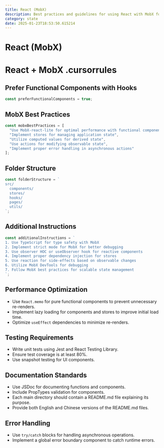 ```yaml
---
title: React (MobX)
description: Best practices and guidelines for using React with MobX for scalable and efficient state management.
category: state
date: 2025-01-23T18:53:50.615214
---
```


# React (MobX)

# React + MobX .cursorrules

## Prefer Functional Components with Hooks
```javascript
const preferFunctionalComponents = true;
```

## MobX Best Practices
```javascript
const mobxBestPractices = [
  "Use MobX-react-lite for optimal performance with functional components",
  "Implement stores for managing application state",
  "Utilize computed values for derived state",
  "Use actions for modifying observable state",
  "Implement proper error handling in asynchronous actions"
];
```

## Folder Structure
```javascript
const folderStructure = `
src/
  components/
  stores/
  hooks/
  pages/
  utils/
`;
```

## Additional Instructions
```javascript
const additionalInstructions = `
1. Use TypeScript for type safety with MobX
2. Implement strict mode for MobX for better debugging
3. Use observer HOC or useObserver hook for reactive components
4. Implement proper dependency injection for stores
5. Use reaction for side-effects based on observable changes
6. Utilize MobX DevTools for debugging
7. Follow MobX best practices for scalable state management
`;
```

## Performance Optimization
- Use `React.memo` for pure functional components to prevent unnecessary re-renders.
- Implement lazy loading for components and stores to improve initial load time.
- Optimize `useEffect` dependencies to minimize re-renders.

## Testing Requirements
- Write unit tests using Jest and React Testing Library.
- Ensure test coverage is at least 80%.
- Use snapshot testing for UI components.

## Documentation Standards
- Use JSDoc for documenting functions and components.
- Include PropTypes validation for components.
- Each main directory should contain a README.md file explaining its purpose.
- Provide both English and Chinese versions of the README.md files.

## Error Handling
- Use `try/catch` blocks for handling asynchronous operations.
- Implement a global error boundary component to catch runtime errors.

